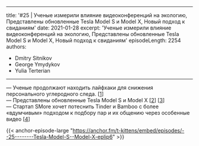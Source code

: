 
---
title: '#25 | Ученые измерили влияние видеоконференций на экологию, Представлены обновленные Tesla Model S и Model X, Новый подход к свиданиям'
date: 2021-01-28
excerpt: 'Ученые измерили влияние видеоконференций на экологию, Представлены обновленные Tesla Model S и Model X, Новый подход к свиданиям'
episodeLength: 2254
authors:
  - Dmitry Sitnikov
  - George Ymydykov
  - Yulia Terterian
---

— Ученые продолжают находить лайфхаки для снижения персонального углеродного следа. [[1](https://www.gazeta.ru/science/2021/01/19_a_13447052.shtml)]<br/>
— Представлены обновленные Tesla Model S и Model X [[2](https://tarantas.news/posts/id18289-a8rljkdgxpz5fydjy8ib)] [[3](https://rg.ru/2021/01/28/shturval-i-tri-motora-tesla-obnovila-model-s-i-model-x.html)]<br/>
— Стартап SMore хочет потеснить Tinder и Bamboo с более «вдумчивым» подходом к подбору пар и их общению через особенные видео [[4](https://techcrunch.com/2021/01/26/smore-seed-funding/)]

{{< anchor-episode-large "https://anchor.fm/t-kittens/embed/episodes/--25--------Tesla-Model-S--Model-X-eplip6" >}}
